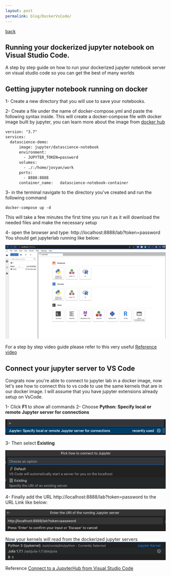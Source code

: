 ```yaml
---
layout: post
permalink: blog/DockerVsCode/
---
```


[back](../)
## Running your dockerized jupyter notebook on Visual Studio Code.
A step by step guide on how to run your dockerized jupyter notebook server on visual studio code so you can get the best of many worlds

## Getting jupyter notebook running on docker

1- Create a new directory that you will use to save your notebooks.


2- Create a file under the name of docker-compose.yml and paste the following syntax inside. This will create a docker-compose file with docker image built by jupyter, you can learn more about the image from [docker hub]( https://hub.docker.com/r/jupyter/datascience-notebook/)

```
version: "3.7" 
services:
  datascience-demo:
      image: jupyter/datascience-notebook
      environment: 
        - JUPYTER_TOKEN=password  
      volumes:
        - ./:/home/jovyan/work 
      ports:
        - 8888:8888
      container_name:   datascience-notebook-container
``` 

3- in the terminal navigate to the directory you've created and run the following command  
``` 
docker-compose up -d 
```

This will take a few minutes the first time you run it as it will download the needed files and make the necessary setup 


4- open the browser and type: http://localhost:8888/lab?token=password
You should get jupyterlab running like below:

![juypterlab](juypterlab.png)


For a step by step video guide please refer to this very useful
[Reference video](https://www.youtube.com/watch?v=uIipJX7TfBw)




## Connect your jupyter server to VS Code 

Congrats now you're able to connect to jupyter lab in a docker image, now let's see how to connect this to vs code to use the same kernels that are in our docker image. I will assume that you have jupyter extensions already setup on VsCode.


1- Click **F1** to show all commands
2- Choose **Python: Specify local or remote Jupyter server for connections**

![juypterlab](f1.png)


3- Then select **Existing**

![Existing](existing.png)


4- Finally add the URL http://localhost:8888/lab?token=password to the URL Link like below:

![url](url.png)


Now your kernels will read from the dockerized jupyter servers 
![kernel](kernel.png)

Reference [Connect to a JupyterHub from Visual Studio Code
](https://blog.jupyter.org/connect-to-a-jupyterhub-from-visual-studio-code-ed7ed3a31bcb)